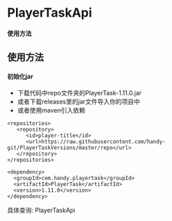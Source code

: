 # PlayerTaskApi

#### 使用方法

## 使用方法

#### 初始化jar
- 下载代码中repo文件夹的PlayerTask-1.11.0.jar
- 或者下载releases里的jar文件导入你的项目中
- 或者使用maven引入依赖

```
<repositories>
   <repository>
      <id>player-title</id>
      <url>https://raw.githubusercontent.com/handy-git/PlayerTaskVersions/master/repo</url>
   </repository>
</repositories>

<dependency>
  <groupId>com.handy.playertask</groupId>
  <artifactId>PlayerTask</artifactId>
  <version>1.11.0</version>
</dependency>
```

具体查询: PlayerTaskApi